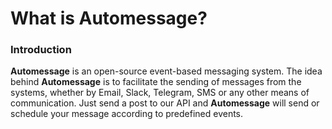 # What is Automessage?

### Introduction

**Automessage** is an open-source event-based messaging system. The idea behind **Automessage** is to facilitate the sending of messages from the systems, whether by Email, Slack, Telegram, SMS or any other means of communication. Just send a post to our API and **Automessage** will send or schedule your message according to predefined events.
